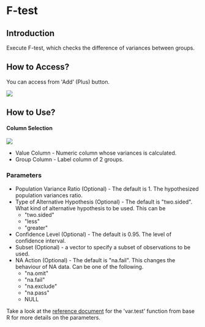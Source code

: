 # F-test

## Introduction

Execute F-test, which checks the difference of variances between groups.

## How to Access?

You can access from 'Add' (Plus) button.

![](images/f_test_add.png)

## How to Use?

#### Column Selection

![](images/f_test_dialog.png)

* Value Column - Numeric column whose variances is calculated.
* Group Column - Label column of 2 groups.

### Parameters

* Population Variance Ratio (Optional) - The default is 1. The hypothesized population variances ratio.
* Type of Alternative Hypothesis (Optional) - The default is "two.sided". What kind of alternative hypothesis to be used. This can be
  * "two.sided"
  * "less"
  * "greater"
* Confidence Level (Optional) - The default is 0.95. The level of confidence interval.
* Subset (Optional) - a vector to specify a subset of observations to be used.
* NA Action (Optional) - The default is "na.fail". This changes the behaviour of NA data. Can be one of the following.
  * "na.omit"
  * "na.fail"
  * "na.exclude"
  * "na.pass"
  * NULL

Take a look at the [reference document](https://stat.ethz.ch/R-manual/R-devel/library/stats/html/var.test.html) for the 'var.test' function from base R for more details on the parameters.
